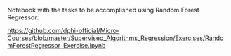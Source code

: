 <p>Notebook with the tasks to be accomplished using Random Forest Regressor:</p>

<p><a href="https://github.com/dphi-official/Micro-Courses/blob/master/Supervised_Algorithms_Regression/Exercises/RandomForestRegressor_Exercise.ipynb" target="_blank">https://github.com/dphi-official/Micro-Courses/blob/master/Supervised_Algorithms_Regression/Exercises/RandomForestRegressor_Exercise.ipynb</a></p>